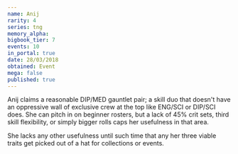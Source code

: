 ```yaml
---
name: Anij
rarity: 4
series: tng
memory_alpha:
bigbook_tier: 7
events: 10
in_portal: true
date: 28/03/2018
obtained: Event
mega: false
published: true
---
```


Anij claims a reasonable DIP/MED gauntlet pair; a skill duo that doesn't have an oppressive wall of exclusive crew at the top like ENG/SCI or DIP/SCI does. She can pitch in on beginner rosters, but a lack of 45% crit sets, third skill flexibility, or simply bigger rolls caps her usefulness in that area.

She lacks any other usefulness until such time that any her three viable traits get picked out of a hat for collections or events.
